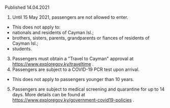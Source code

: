 Published 14.04.2021
1. Until 15 May 2021, passengers are not allowed to enter.
- This does not apply to:
- nationals and residents of Cayman Isl.;
- brothers, sisters, parents, grandparents or fiances of residents of Cayman Isl.;
- students.
3. Passengers must obtain a "Travel to Cayman" approval at <a href="https://www.exploregov.ky/traveltime">https://www.exploregov.ky/traveltime</a> .
4. Passengers are subject to a COVID-19 PCR test upon arrival.
- This does not apply to passengers younger than 10 years.
5. Passengers are subject to medical screening and quarantine for up to 14 days. More details can be found at <a href="https://www.exploregov.ky/government-covid19-policies">https://www.exploregov.ky/government-covid19-policies</a> .

